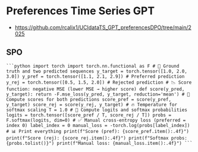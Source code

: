 # Preferences Time Series GPT

* https://github.com/rcalix1/UCIdataTS_GPT_preferencesDPO/tree/main/2025

## SPO

<pre lang="python"><code>```python import torch import torch.nn.functional as F # 🎯 Ground truth and two predicted sequences y_target = torch.tensor([1.0, 2.0, 3.0]) y_pref = torch.tensor([1.1, 2.1, 2.9]) # Preferred prediction y_rej = torch.tensor([0.5, 1.5, 2.0]) # Rejected prediction # 📉 Score function: negative MSE (lower MSE → higher score) def score(y_pred, y_target): return -F.mse_loss(y_pred, y_target, reduction='mean') # 🧮 Compute scores for both predictions score_pref = score(y_pref, y_target) score_rej = score(y_rej, y_target) # 🔥 Temperature for softmax scaling T = 1.0 # 🧠 Compute logits and softmax probabilities logits = torch.tensor([score_pref / T, score_rej / T]) probs = F.softmax(logits, dim=0) # ✅ Manual cross-entropy loss (preferred = index 0) label_index = 0 manual_loss = -torch.log(probs[label_index]) # 📊 Print everything print(f"Score (pref): {score_pref.item():.4f}") print(f"Score (rej): {score_rej.item():.4f}") print(f"Softmax probs: {probs.tolist()}") print(f"Manual loss: {manual_loss.item():.4f}") ``` </code></pre>
